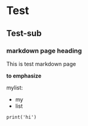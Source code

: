 # Test

## Test-sub

### markdown page heading

This is test markdown page

**to emphasize**

mylist:

  * my
  * list

<code>print('hi')</code>
